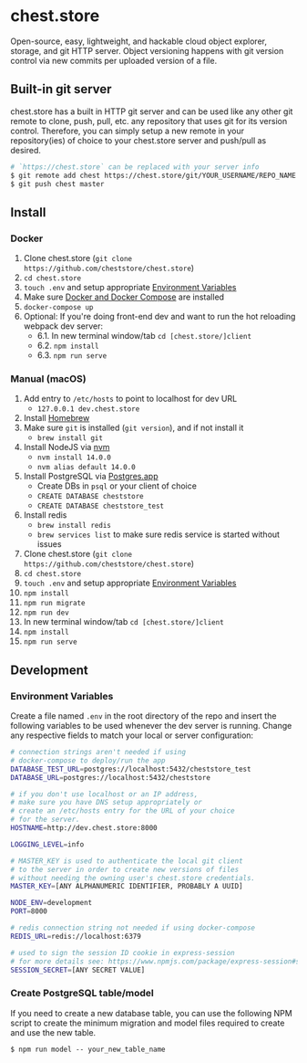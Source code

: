 # chest.store

Open-source, easy, lightweight, and hackable cloud object explorer,
storage, and git HTTP server. Object versioning happens
with git version control via new commits per uploaded version of a file.

## Built-in git server

chest.store has a built in HTTP git server and can be used
like any other git remote to clone, push, pull, etc. any repository that uses git
for its version control. Therefore, you can simply setup a new remote
in your repository(ies) of choice to your chest.store server and
push/pull as desired.

```sh
# `https://chest.store` can be replaced with your server info
$ git remote add chest https://chest.store/git/YOUR_USERNAME/REPO_NAME
$ git push chest master
```

## Install

### Docker

1. Clone chest.store (`git clone https://github.com/cheststore/chest.store`)
2. `cd chest.store`
3. `touch .env` and setup appropriate [Environment Variables](#Environment-Variables)
4. Make sure [Docker and Docker Compose](https://docs.docker.com/get-docker/) are installed
5. `docker-compose up`
6. Optional: If you're doing front-end dev and want to run the hot reloading webpack dev server:
   - 6.1. In new terminal window/tab `cd [chest.store/]client`
   - 6.2. `npm install`
   - 6.3. `npm run serve`

### Manual (macOS)

1. Add entry to `/etc/hosts` to point to localhost for dev URL
   - `127.0.0.1 dev.chest.store`
2. Install [Homebrew](https://brew.sh/)
3. Make sure `git` is installed (`git version`), and if not install it
   - `brew install git`
4. Install NodeJS via [nvm](https://github.com/nvm-sh/nvm)
   - `nvm install 14.0.0`
   - `nvm alias default 14.0.0`
5. Install PostgreSQL via [Postgres.app](https://postgresapp.com/)
   - Create DBs in `psql` or your client of choice
   - `CREATE DATABASE cheststore`
   - `CREATE DATABASE cheststore_test`
6. Install redis
   - `brew install redis`
   - `brew services list` to make sure redis service is started without issues
7. Clone chest.store (`git clone https://github.com/cheststore/chest.store`)
8. `cd chest.store`
9. `touch .env` and setup appropriate [Environment Variables](#Environment-Variables)
10. `npm install`
11. `npm run migrate`
12. `npm run dev`
13. In new terminal window/tab `cd [chest.store/]client`
14. `npm install`
15. `npm run serve`

## Development

### Environment Variables

Create a file named `.env` in the root directory of the repo and insert
the following variables to be used whenever the dev server is running. Change
any respective fields to match your local or server configuration:

```sh
# connection strings aren't needed if using
# docker-compose to deploy/run the app
DATABASE_TEST_URL=postgres://localhost:5432/cheststore_test
DATABASE_URL=postgres://localhost:5432/cheststore

# if you don't use localhost or an IP address,
# make sure you have DNS setup appropriately or
# create an /etc/hosts entry for the URL of your choice
# for the server.
HOSTNAME=http://dev.chest.store:8000

LOGGING_LEVEL=info

# MASTER_KEY is used to authenticate the local git client
# to the server in order to create new versions of files
# without needing the owning user's chest.store credentials.
MASTER_KEY=[ANY ALPHANUMERIC IDENTIFIER, PROBABLY A UUID]

NODE_ENV=development
PORT=8000

# redis connection string not needed if using docker-compose
REDIS_URL=redis://localhost:6379

# used to sign the session ID cookie in express-session
# for more details see: https://www.npmjs.com/package/express-session#secret
SESSION_SECRET=[ANY SECRET VALUE]
```

### Create PostgreSQL table/model

If you need to create a new database table, you can use the
following NPM script to create the minimum migration and
model files required to create and use the new table.

`$ npm run model -- your_new_table_name`
